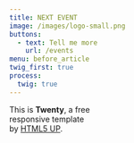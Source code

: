 ```yaml
---
title: NEXT EVENT
image: /images/logo-small.png
buttons:
  - text: Tell me more
    url: /events
menu: before_article
twig_first: true
process:
  twig: true
---
```


<p>This is <strong>Twenty</strong>, a free
    <br />
    responsive template
    <br />
    by <a href="/events">HTML5 UP</a>.
</p>
